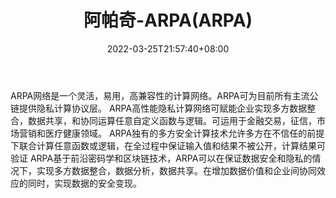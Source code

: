 ﻿---
weight: 
title: "阿帕奇-ARPA(ARPA)"
description: "ARPA网络是一个灵活，易用，高兼容性的计算网络"
date: 2022-03-25T21:57:40+08:00
lastmod: 2022-03-25T16:45:40+08:00
draft: false
authors: ["Metabd"]
featuredImage: "apaqi-arpaarpa.webp"
link: ""
tags: ["数字代币","阿帕奇-ARPA(ARPA)"]
categories: ["navigation"]
navigation: ["数字代币"]
lightgallery: true
toc: true
pinned: false
recommend: false
recommend1: false
---
ARPA网络是一个灵活，易用，高兼容性的计算网络。ARPA可为目前所有主流公链提供隐私计算协议层。
ARPA高性能隐私计算网络可赋能企业实现多方数据整合，数据共享，和协同运算任意自定义函数与逻辑。可运用于金融交易，征信，市场营销和医疗健康领域。
ARPA独有的多方安全计算技术允许多方在不信任的前提下联合计算任意函数或逻辑，在全过程中保证输入值和结果不被公开，计算结果可验证
ARPA基于前沿密码学和区块链技术，ARPA可以在保证数据安全和隐私的情况下，实现多方数据整合，数据分析，数据共享。在增加数据价值和企业间协同效应的同时，实现数据的安全变现。
